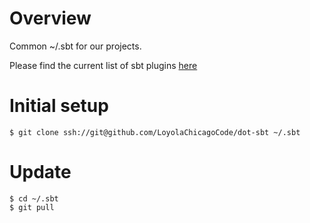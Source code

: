 # Overview

Common ~/.sbt for our projects.

Please find the current list of sbt plugins [here](0.13/plugins/build.sbt)

# Initial setup

    $ git clone ssh://git@github.com/LoyolaChicagoCode/dot-sbt ~/.sbt

# Update

    $ cd ~/.sbt
    $ git pull
